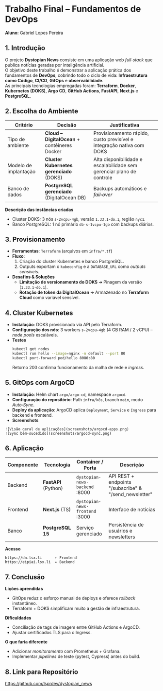 # Trabalho Final – Fundamentos de DevOps
**Aluno:** Gabriel Lopes Pereira  

## 1. Introdução
O projeto **Dystopian News** consiste em uma aplicação web _full‑stack_ que publica notícias geradas por inteligência artificial.  
O objetivo deste trabalho é demonstrar a aplicação prática dos fundamentos de **DevOps**, cobrindo todo o ciclo de vida: **Infraestrutura como Código**, **CI/CD**, **GitOps** e **observabilidade**.  
As principais tecnologias empregadas foram: **Terraform**, **Docker**, **Kubernetes (DOKS)**, **Argo CD**, **GitHub Actions**, **FastAPI**, **Next.js** e **PostgreSQL**.

## 2. Escolha do Ambiente
| Critério              | Decisão                                       | Justificativa                                                         |
| --------------------- | --------------------------------------------- | --------------------------------------------------------------------- |
| Tipo de ambiente      | **Cloud – DigitalOcean** + contêineres Docker | Provisionamento rápido, custo previsível e integração nativa com DOKS |
| Modelo de implantação | **Cluster Kubernetes gerenciado** (DOKS)      | Alta disponibilidade e escalabilidade sem gerenciar plano de controle |
| Banco de dados        | **PostgreSQL gerenciado** (DigitalOcean DB)   | Backups automáticos e _fail‑over_                                     |

**Descrição das instâncias criadas**

* Cluster DOKS: 3 nós `s-2vcpu-4gb`, versão `1.33.1‑do.1`, região `nyc1`.  
* Banco PostgreSQL: 1 nó primário `db-s-1vcpu-1gb` com backups diários.  

## 3. Provisionamento
* **Ferramentas**: `Terraform` (arquivos em `infra/*.tf`)  
* **Fluxo**:
  1. Criação do cluster Kubernetes e banco PostgreSQL.  
  2. Outputs exportam o `kubeconfig` e a `DATABASE_URL` como _outputs sensíveis_.  
* **Desafios & Soluções**  
  - **Limitação de versionamento do DOKS**  ➜ Pinagem da versão (`1.33.1-do.1`).  
  - **Rotação de token da DigitalOcean**  ➜ Armazenado no **Terraform Cloud** como variável sensível.

## 4. Cluster Kubernetes
* **Instalação**: DOKS provisionado via API pelo Terraform.  
* **Configuração dos nós**: 3 workers `s-2vcpu-4gb` (4 GB RAM / 2 vCPU) – _node pools_ escaláveis.  
* **Testes**  
  ```bash
  kubectl get nodes
  kubectl run hello --image=nginx -n default --port 80
  kubectl port-forward pod/hello 8080:80
  ```
  Retorno 200 confirma funcionamento da malha de rede e _ingress_.

## 5. GitOps com ArgoCD
* **Instalação**: Helm chart `argo/argo-cd`, namespace `argocd`.  
* **Configuração do repositório**: Path `infra/k8s`, branch `main`, modo _Auto‑Sync_.  
* **Deploy da aplicação**: ArgoCD aplica `Deployment`, `Service` e `Ingress` para backend e frontend.  
* **Screenshots**  
```
![Visão geral de aplicações](screenshots/argocd-apps.png)
![Sync bem‑sucedido](screenshots/argocd-sync.png)
```

## 6. Aplicação
| Componente | Tecnologia           | Container / Porta               | Descrição                                              |
| ---------- | -------------------- | ------------------------------- | ------------------------------------------------------ |
| Backend    | **FastAPI** (Python) | `dystopian-news-backend` :8000  | API REST + endpoints "/subscribe" & "/send_newsletter" |
| Frontend   | **Next.js** (TS)     | `dystopian-news-frontend` :3000 | Interface de notícias                                  |
| Banco      | **PostgreSQL 15**    | Serviço gerenciado              | Persistência de usuários e newsletters                 |

**Acesso**  
```text
https://dn.lsx.li      ← Frontend
https://eipiai.lsx.li  ← Backend
```

## 7. Conclusão
**Lições aprendidas**
* GitOps reduz o esforço manual de deploys e oferece _rollback_ instantâneo.  
* Terraform + DOKS simplificam muito a gestão de infraestrutura.

**Dificuldades**
* Conciliação de tags de imagem entre GitHub Actions e ArgoCD.  
* Ajustar certificados TLS para o Ingress.

**O que faria diferente**
* Adicionar _monitoramento_ com Prometheus + Grafana.  
* Implementar _pipelines_ de teste (pytest, Cypress) antes do build.

## 8. Link para Repositório
<https://github.com/lsprdev/dystopian_news>
